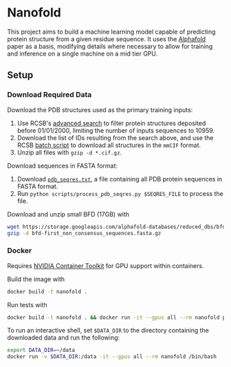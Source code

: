 # Nanofold
This project aims to build a machine learning model capable of predicting protein structure from
a given residue sequence. It uses the [Alphafold](https://www.nature.com/articles/s41586-021-03819-2)
paper as a basis, modifying details where necessary to allow for training and inference on a single
machine on a mid tier GPU.

## Setup
### Download Required Data
Download the PDB structures used as the primary training inputs:
1) Use RCSB's [advanced search](https://www.rcsb.org/search/advanced) to filter protein structures
deposited before 01/01/2000, limiting the number of inputs sequences to 10959.
2) Download the list of IDs resulting from the search above, and use the RCSB
[batch script](https://www.rcsb.org/docs/programmatic-access/batch-downloads-with-shell-script) to
download all structures in the `mmCIF` format.
3) Unzip all files with `gzip -d *.cif.gz`.

Download sequences in FASTA format:
1) Download [`pdb_seqres.txt`](https://files.rcsb.org/pub/pdb/derived_data/pdb_seqres.txt),
a file containing all PDB protein sequences in FASTA format.
2) Run `python scripts/process_pdb_seqres.py $SEQRES_FILE` to process the file.

Download and unzip small BFD (17GB) with
```bash
wget https://storage.googleapis.com/alphafold-databases/reduced_dbs/bfd-first_non_consensus_sequences.fasta.gz
gzip -d bfd-first_non_consensus_sequences.fasta.gz
```

### Docker
Requires [NVIDIA Container Toolkit](https://docs.nvidia.com/datacenter/cloud-native/container-toolkit/latest/install-guide.html)
for GPU support within containers.

Build the image with
```bash
docker build -t nanofold .
```

Run tests with
```bash
docker build -t nanofold . && docker run -it --gpus all --rm nanofold pytest
```

To run an interactive shell, set `$DATA_DIR` to the directory containing the downloaded data
and run the following:
```bash
export DATA_DIR=~/data
docker run -v $DATA_DIR:/data -it --gpus all --rm nanofold /bin/bash
```